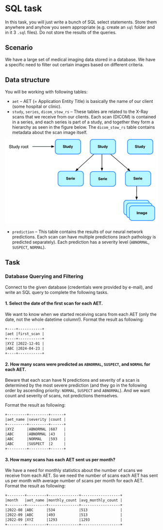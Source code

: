 # SQL task

In this task, you will just write a bunch of SQL select statements. Store them anywhere and anyhow you seem appropriate
(e.g. create an `sql` folder and in it 3 `.sql` files). Do not store the results of the queries.


## Scenario
We have a large set of medical imaging data stored in a database. We have a specific need to filter out certain images 
based on different criteria.


## Data structure
You will be working with following tables:
- `aet` – AET (= Application Entity Title) is basically the name of our client (some hospital or clinic).
- `study`, `series`, `dicom_stow_rs` – These tables are related to the X-Ray scans that we receive from our clients. 
Each scan (DICOM) is contained in a series, and each series is part of a study, and together they form a hierarchy as 
seen in the figure below.
The `dicom_stow_rs` table contains metadata about the scan image itself.

![dicom_hierarchy.png](./dicom_hierarchy.png)

- `prediction` – This table contains the results of our neural network predictions. Each scan can have multiple 
predictions (each pathology is predicted separately). Each prediction has a severity level (`ABNORMAL`, `SUSPECT`, 
`NORMAL`).


## Task

### Database Querying and Filtering
Connect to the given database (credentials were provided by e-mail), and write an SQL query to complete the following 
tasks.

#### 1. Select the date of the first scan for each AET.
We want to know when we started receiving scans from each AET (only the date, not the whole datetime column!). 
Format the result as following:
```
+----+-----------+
|aet |first_scan |
+----+-----------+
|XYZ |2022-12-01 |
|ABC |2024-04-23 |
+----+-----------+
```

#### 2. How many scans were predicted as `ABNORMAL`, `SUSPECT`, and `NORMAL` for each AET.
Beware that each scan have N predictions and severity of a scan is determined by the most severe prediction (and they 
go in the following order by ascending priority: `NORMAL`, `SUSPECT` and `ABNORMAL`). And we want count and severity of 
scans, not predictions themselves.

Format the result as following: 
```
+---------+---------+------+
|aet_name |severity |count |
+---------+---------+------+
|XYZ      |ABNORMAL |687   |
|ABC      |ABNORMAL |43    |
|ABC      |NORMAL   |593   |
|ABC      |SUSPECT  |2     |
+---------+---------+------+
```

#### 3. How many scans has each AET sent us per month?
We have a need for monthly statistics about the number of scans we receive from each AET. So we need the number of 
scans each AET has sent us per month with average number of scans per month for each AET. Format the result as 
following:
```
+--------+---------+--------------+------------------+
|month   |aet_name |monthly_count |avg_monthly_count |
+--------+---------+--------------+------------------+
|2022-08 |ABC      |534           |513               |
|2022-09 |ABC      |493           |513               |
|2022-09 |XYZ      |1293          |1293              |
+--------+---------+--------------+------------------+
```
